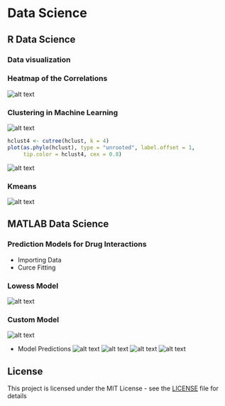 # Data Science

## R Data Science
### Data visualization

### Heatmap of the Correlations
![alt text](https://github.com/David-SF2290/Data_Science_R_and_MATLAB/blob/master/Graph_Doc/Correlations.JPG)

### Clustering in Machine Learning
![alt text](https://github.com/David-SF2290/Data_Science_R_and_MATLAB/blob/master/Graph_Doc/Cluster1.JPG)

```R
hclust4 <- cutree(hclust, k = 4)
plot(as.phylo(hclust), type = "unrooted", label.offset = 1,
     tip.color = hclust4, cex = 0.8)
```

![alt text](https://github.com/David-SF2290/Data_Science_R_and_MATLAB/blob/master/Graph_Doc/Cluster2.JPG)

### Kmeans 
![alt text](https://github.com/David-SF2290/Data_Science_R_and_MATLAB/blob/master/Graph_Doc/Kmeans.JPG)





## MATLAB Data Science
### Prediction Models for Drug Interactions
- Importing Data 
- Curce Fitting 

### Lowess Model 
![alt text](https://github.com/David-SF2290/Data_Science/blob/master/Graph_Doc/Algo.Lowess.jpg)

### Custom Model 
![alt text](https://github.com/David-SF2290/Data_Science/blob/master/Graph_Doc/Algo.Custom.jpg)

- Model Predictions
![alt text](https://github.com/David-SF2290/Data_Science/blob/master/Graph_Doc/MP1.jpg)
![alt text](https://github.com/David-SF2290/Data_Science/blob/master/Graph_Doc/MP2.jpg)
![alt text](https://github.com/David-SF2290/Data_Science/blob/master/Graph_Doc/MP3.jpg)
![alt text](https://github.com/David-SF2290/Data_Science/blob/master/Graph_Doc/MP4.jpg)

## License
This project is licensed under the MIT License - see the [LICENSE](LICENSE) file for details
